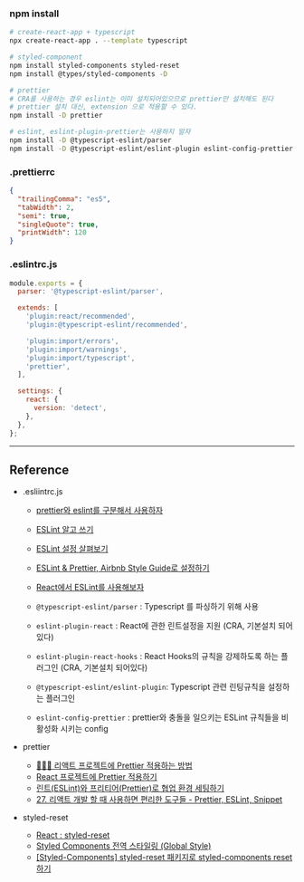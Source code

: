 ### npm install

```bash
# create-react-app + typescript
npx create-react-app . --template typescript

# styled-component
npm install styled-components styled-reset
npm install @types/styled-components -D

# prettier
# CRA를 사용하는 경우 eslint는 이미 설치되어있으므로 prettier만 설치해도 된다
# prettier 설치 대신, extension 으로 적용할 수 있다.
npm install -D prettier

# eslint, eslint-plugin-prettier는 사용하지 말자
npm install -D @typescript-eslint/parser
npm install -D @typescript-eslint/eslint-plugin eslint-config-prettier

```

### .prettierrc

```json
{
  "trailingComma": "es5",
  "tabWidth": 2,
  "semi": true,
  "singleQuote": true,
  "printWidth": 120
}
```

### .eslintrc.js

```js
module.exports = {
  parser: '@typescript-eslint/parser',

  extends: [
    'plugin:react/recommended',
    'plugin:@typescript-eslint/recommended',

    'plugin:import/errors',
    'plugin:import/warnings',
    'plugin:import/typescript',
    'prettier',
  ],

  settings: {
    react: {
      version: 'detect',
    },
  },
};
```

---

## Reference

- .esliintrc.js

  - [prettier와 eslint를 구분해서 사용하자](https://yrnana.dev/post/2021-03-21-prettier-eslint)
  - [ESLint 알고 쓰기](https://yrnana.dev/post/2021-09-02-eslint)
  - [ESLint 설정 살펴보기](https://velog.io/@kyusung/eslint-config-2)
  - [ESLint & Prettier, Airbnb Style Guide로 설정하기](https://velog.io/@_jouz_ryul/ESLint-Prettier-Airbnb-Style-Guide%EB%A1%9C-%EC%84%A4%EC%A0%95%ED%95%98%EA%B8%B0)
  - [React에서 ESLint를 사용해보자](https://velog.io/@do_dadu/ESLint%EB%A5%BC-%EC%82%AC%EC%9A%A9%ED%95%B4%EB%B3%B4%EC%9E%90)

  - `@typescript-eslint/parser` : Typescript 를 파싱하기 위해 사용
  - `eslint-plugin-react` : React에 관한 린트설정을 지원 (CRA, 기본설치 되어있다)
  - `eslint-plugin-react-hooks` : React Hooks의 규칙을 강제하도록 하는 플러그인 (CRA, 기본설치 되어있다)
  - `@typescript-eslint/eslint-plugin`: Typescript 관련 린팅규칙을 설정하는 플러그인
  - `eslint-config-prettier` : prettier와 충돌을 일으키는 ESLint 규칙들을 비활성화 시키는 config

- prettier

  - [👩🏻‍💻 리액트 프로젝트에 Prettier 적용하는 방법](https://www.youtube.com/watch?v=T4WnS6stcK8&t=631s)
  - [React 프로젝트에 Prettier 적용하기](https://leehwarang.github.io/2020/06/24/prettier.html)
  - [린트(ESLint)와 프리티어(Prettier)로 협업 환경 세팅하기](https://www.youtube.com/watch?v=Y3kjHM7d3Zo)
  - [27. 리액트 개발 할 때 사용하면 편리한 도구들 - Prettier, ESLint, Snippet](https://react.vlpt.us/basic/27-useful-tools.html)

- styled-reset
  - [React : styled-reset](https://velog.io/@daymoon_/React-styled-reset)
  - [Styled Components 전역 스타일링 (Global Style)](https://www.daleseo.com/styled-components-global-style/)
  - [[Styled-Components] styled-reset 패키지로 styled-components reset하기](https://wonit.tistory.com/301)
